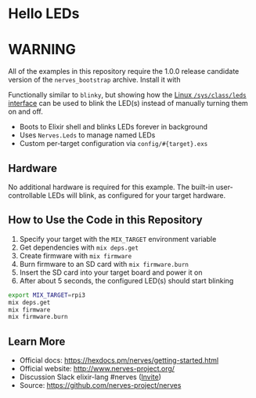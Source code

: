 # Hello LEDs

# WARNING
All of the examples in this repository require the 1.0.0 release candidate
version of the `nerves_bootstrap` archive. Install it with

Functionally similar to `blinky`, but showing how the [Linux `/sys/class/leds` interface](http://elixir.free-electrons.com/source/Documentation/leds/leds-class.txt?v=4.10) can be used to blink the LED(s) instead of manually turning them on and off.

- Boots to Elixir shell and blinks LEDs forever in background
- Uses `Nerves.Leds` to manage named LEDs
- Custom per-target configuration via `config/#{target}.exs`

## Hardware

No additional hardware is required for this example.
The built-in user-controllable LEDs will blink, as configured for your target hardware.

## How to Use the Code in this Repository

1. Specify your target with the `MIX_TARGET` environment variable
2. Get dependencies with `mix deps.get`
3. Create firmware with `mix firmware`
4. Burn firmware to an SD card with `mix firmware.burn`
5. Insert the SD card into your target board and power it on
6. After about 5 seconds, the configured LED(s) should start blinking

``` bash
export MIX_TARGET=rpi3
mix deps.get
mix firmware
mix firmware.burn
```

## Learn More

  * Official docs: https://hexdocs.pm/nerves/getting-started.html
  * Official website: http://www.nerves-project.org/
  * Discussion Slack elixir-lang #nerves ([Invite](https://elixir-slackin.herokuapp.com/))
  * Source: https://github.com/nerves-project/nerves
